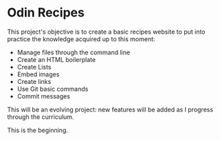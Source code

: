 # Odin Recipes

This project's objective is to create a basic recipes website to put into practice the knowledge acquired up to this moment:

- Manage files through the command line
- Create an HTML boilerplate
- Create Lists
- Embed images
- Create links
- Use Git basic commands
- Commit messages

This will be an evolving project: new features will be added as I progress through the curriculum.

This is the beginning. 